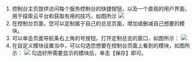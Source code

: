 1. 控制台主页提供访问每个服务控制台的快捷按钮，以及一个直观的用户界面，用于探索云平台和获取有用的技巧，如图所示
![](http://imgcache.tce.fsphere.cn/image/main.qcloudimg.com/raw/4c9f7fc0d382a3b7c5776c3d88a42952.png)
2. 在控制台页面，您可以定制属于自己的总览页面，增加或删减自己想要的模块。
3. 可以单击页面导航条右上角的号按钮，打开定制总览的窗口，如图所示：
![](http://imgcache.tce.fsphere.cn/image/main.qcloudimg.com/raw/4d580a6a26414e4ebd4ea071557d73b9.png)
4. 在自定义模块设置当中，可以勾选您想要在控制台页面上看到的模块，如图所示：
![](http://imgcache.tce.fsphere.cn/image/main.qcloudimg.com/raw/f3ca102a37ce01b4b96cb76c091cbdd4.png)
勾选好所需要显示的模块后，单击【保存】即可。
